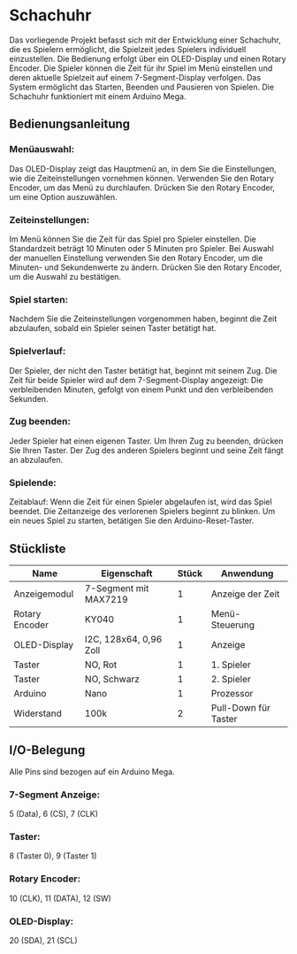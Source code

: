 # Schachuhr
Das vorliegende Projekt befasst sich mit der Entwicklung einer Schachuhr, die es Spielern ermöglicht, die Spielzeit jedes Spielers individuell einzustellen. Die Bedienung erfolgt über ein OLED-Display und einen Rotary Encoder. Die Spieler können die Zeit für ihr Spiel im Menü einstellen und deren aktuelle Spielzeit auf einem 7-Segment-Display verfolgen. Das System ermöglicht das Starten, Beenden und Pausieren von Spielen. Die Schachuhr funktioniert mit einem Arduino Mega.

## Bedienungsanleitung
### Menüauswahl:
Das OLED-Display zeigt das Hauptmenü an, in dem Sie die Einstellungen, wie die Zeiteinstellungen vornehmen können.
Verwenden Sie den Rotary Encoder, um das Menü zu durchlaufen.
Drücken Sie den Rotary Encoder, um eine Option auszuwählen.
### Zeiteinstellungen:
Im Menü können Sie die Zeit für das Spiel pro Spieler einstellen. Die Standardzeit beträgt 10 Minuten oder 5 Minuten pro Spieler.
Bei Auswahl der manuellen Einstellung verwenden Sie den Rotary Encoder, um die Minuten- und Sekundenwerte zu ändern.
Drücken Sie den Rotary Encoder, um die Auswahl zu bestätigen.
### Spiel starten:
Nachdem Sie die Zeiteinstellungen vorgenommen haben, beginnt die Zeit abzulaufen, sobald ein Spieler seinen Taster betätigt hat.
### Spielverlauf:
Der Spieler, der nicht den Taster betätigt hat, beginnt mit seinem Zug.
Die Zeit für beide Spieler wird auf dem 7-Segment-Display angezeigt: Die verbleibenden Minuten, gefolgt von einem Punkt und den verbleibenden Sekunden.
### Zug beenden:
Jeder Spieler hat einen eigenen Taster. Um Ihren Zug zu beenden, drücken Sie Ihren Taster. Der Zug des anderen Spielers beginnt und seine Zeit fängt an abzulaufen.
### Spielende:
Zeitablauf: Wenn die Zeit für einen Spieler abgelaufen ist, wird das Spiel beendet. Die Zeitanzeige des verlorenen Spielers beginnt zu blinken. 
Um ein neues Spiel zu starten, betätigen Sie den Arduino-Reset-Taster.

## Stückliste
| Name            | Eigenschaft                       | Stück | Anwendung               |
|-----------------|-----------------------------------|-------|-------------------------|
| Anzeigemodul    | 7-Segment mit MAX7219             | 1     | Anzeige der Zeit        |
| Rotary Encoder  | KY040                             | 1     | Menü-Steuerung          |
| OLED-Display    | I2C, 128x64, 0,96 Zoll            | 1     | Anzeige                 |
| Taster          | NO, Rot                           | 1     | 1. Spieler              |
| Taster          | NO, Schwarz                       | 1     | 2. Spieler              |
| Arduino         | Nano                              | 1     | Prozessor               |
| Widerstand      | 100k                              | 2     | Pull-Down für Taster    |

## I/O-Belegung
Alle Pins sind bezogen auf ein Arduino Mega.
### 7-Segment Anzeige:
5 (Data), 6 (CS), 7 (CLK)
### Taster:
8 (Taster 0), 9 (Taster 1)
### Rotary Encoder: 
10 (CLK), 11 (DATA), 12 (SW)
### OLED-Display:
20 (SDA), 21 (SCL)
